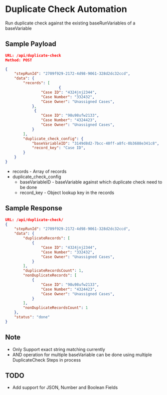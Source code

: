 # Duplicate Check Automation
Run duplicate check against the existing baseRunVariables of a baseVariable

## Sample Payload
```json
URL: /api/duplicate-check
Method: POST

{
    "stepRunId": "2709f929-2172-4d98-9061-328d2dc32ccd",
    "data": {
        "records": [
                        {
                "Case ID": "4324jnj2344",
                "Case Number": "332432",
                "Case Owner": "Unassigned Cases",
            },
             {
                "Case ID": "98u98ufw2133",
                "Case Number": "4324423",
                "Case Owner": "Unassigned Cases",
            }
        ],
        "duplicate_check_config": {
            "baseVariableID": "3149d8d2-7bcc-40ff-a8fc-0b3688e341c8",
            "record_key": "Case ID",
        }
    }
}
```

- records - Array of records
- duplicate_check_config
  - baseVariableID - baseVariable against which duplicate check need to be done
  - record_key - Object lookup key in the records


## Sample Response
```json
URL: /api/duplicate-check/
{
    "stepRunId": "2709f929-2172-4d98-9061-328d2dc32ccd",
    "data": {
        "duplicateRecords": [
            {
                "Case ID": "4324jnj2344",
                "Case Number": "332432",
                "Case Owner": "Unassigned Cases",
            }
        ],
        "duplicateRecordsCount": 1,
        "nonDuplicateRecords": [
            {
                "Case ID": "98u98ufw2133",
                "Case Number": "4324423",
                "Case Owner": "Unassigned Cases",
            }
        ],
        "nonDuplicateRecordsCount": 1
    },
    "status": "done"
}

```

## Note
- Only Support exact string matching currently
- AND operation for multiple baseVariable can be done using multiple DuplicateCheck Steps in process

## TODO
- Add support for JSON, Number and Boolean Fields
